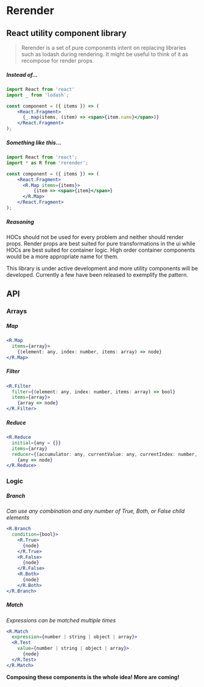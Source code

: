 # Rerender
 
## React utility component library

> Rerender is a set of pure components intent on replacing libraries such as lodash during rendering. It might be useful to think of it as recompose for render props.

##### Instead of...

```jsx harmony
import React from 'react'
import _ from 'lodash';

const component = ({ items }) => (
    <React.Fragment>
      {_.map(items, (item) => <span>{item.name}</span>)}
    </React.Fragment>
);
```
##### Something like this...

```jsx harmony
import React from 'react';
import * as R from 'rerender';

const component = ({ items }) => (
    <React.Fragment>
      <R.Map items={items}>
          {item => <span>{item}</span>}
      </R.Map>
    </React.Fragment>
);
```

##### Reasoning

HOCs should not be used for every problem and neither should render props. Render props are best suited for pure transformations in the ui while HOCs are best suited for container logic. High order container components would be a more appropriate name for them.

This library is under active development and more utility components will be developed. Currently a few have been released to exemplify the pattern.

## API

### Arrays

##### Map

```jsx harmony
<R.Map 
  items={array}>
    {(element: any, index: number, items: array) => node}
</R.Map> 
```
##### Filter

```jsx harmony
<R.Filter 
  filter={(element: any, index: number, items: array) => bool} 
  items={array}>
    {array => node}
</R.Filter>
```

##### Reduce

```jsx harmony
<R.Reduce 
  initial={any = {}} 
  items={array} 
  reducer={(accumulator: any, currentValue: any, currentIndex: number, items: array) => accumulator: any}>
    {any => node}
</R.Reduce>
```

### Logic

##### Branch

*Can use any combination and any number of True, Both, or False child elements*

```jsx harmony
<R.Branch 
  condition={bool}>
    <R.True>
      {node}
    </R.True>
    <R.False>
      {node}
    </R.False>
    <R.Both>
      {node}
    </R.Both>
</R.Branch>
```

##### Match

*Expressions can be matched multiple times*

```jsx harmony
<R.Match 
  expression={number | string | object | array}>
  <R.Test 
    value={number | string | object | array}>
      {node}
  </R.Test>
</R.Match>
```

**Composing these components is the whole idea! More are coming!**
